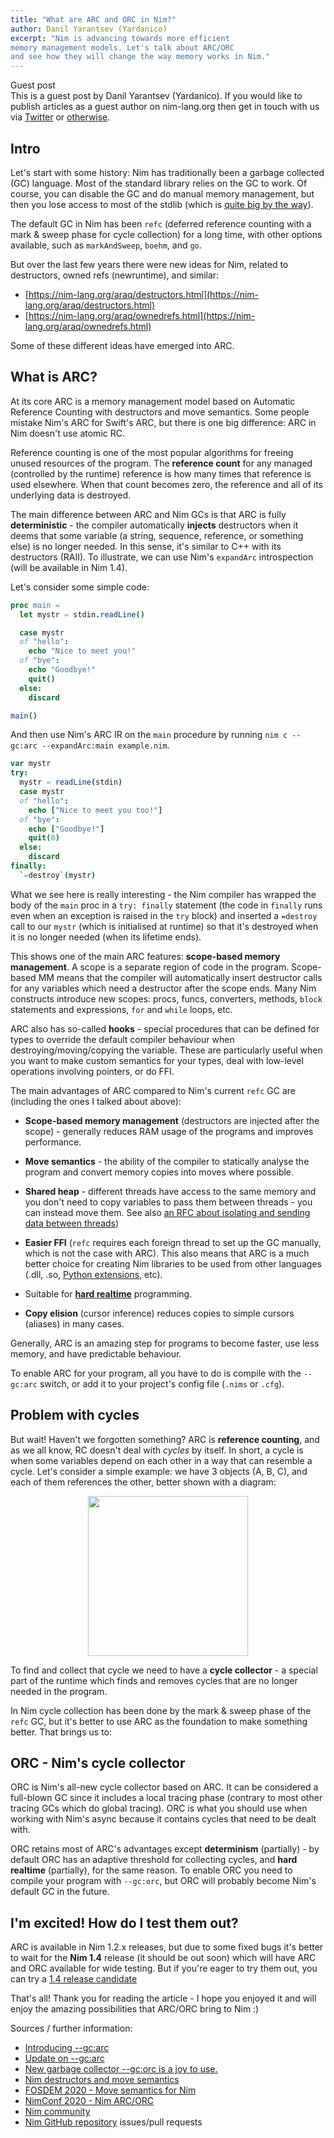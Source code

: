 ```yaml
---
title: "What are ARC and ORC in Nim?"
author: Danil Yarantsev (Yardanico)
excerpt: "Nim is advancing towards more efficient 
memory management models. Let's talk about ARC/ORC 
and see how they will change the way memory works in Nim."
---
```


<div class="sidebarblock">
  <div class="content">
    <div class="title">Guest post</div>
    <div class="paragraph">
      This is a guest post by Danil Yarantsev (Yardanico). If you would like to publish articles as a guest author on nim-lang.org then get in touch with us via
      <a href="https://twitter.com/nim_lang">Twitter</a> or <a href="https://nim-lang.org/community.html">otherwise</a>.
    </div>
  </div>
</div>



## Intro
Let's start with some history: Nim has traditionally been a garbage collected (GC) language.
Most of the standard library relies on the GC to work.
Of course, you can disable the GC and do manual memory management, but then you
lose access to most of the stdlib (which is [quite big by the way](https://nim-lang.org/docs/lib.html)).

The default GC in Nim has been `refc` (deferred reference counting with a mark & sweep phase for cycle collection)
for a long time, with other options available, such as `markAndSweep`, `boehm`, and `go`.

But over the last few years there were new ideas for Nim, related to destructors, owned refs (newruntime), and similar:
- [https://nim-lang.org/araq/destructors.html](https://nim-lang.org/araq/destructors.html)
- [https://nim-lang.org/araq/ownedrefs.html](https://nim-lang.org/araq/ownedrefs.html)

Some of these different ideas have emerged into ARC.



## What is ARC?
At its core ARC is a memory management model based on Automatic Reference Counting
with destructors and move semantics. Some people mistake Nim's ARC for Swift's ARC, but
there is one big difference: ARC in Nim doesn't use atomic RC.

Reference counting is one of the most popular algorithms for freeing unused
resources of the program. The **reference count** for any managed (controlled by the runtime)
reference is how many times that reference is used elsewhere.
When that count becomes zero, the reference and all of its underlying data is destroyed.

The main difference between ARC and Nim GCs is that ARC is fully **deterministic** -
the compiler automatically **injects** destructors when it deems that some variable
(a string, sequence, reference, or something else) is no longer needed.
In this sense, it's similar to C++ with its destructors (RAII).
To illustrate, we can use Nim's ``expandArc`` introspection (will be available in Nim 1.4).

Let's consider some simple code:
```nim
proc main = 
  let mystr = stdin.readLine()

  case mystr
  of "hello":
    echo "Nice to meet you!"
  of "bye":
    echo "Goodbye!"
    quit()
  else:
    discard

main()
```

And then use Nim's ARC IR on the `main` procedure by running `nim c --gc:arc --expandArc:main example.nim`.
```nim
var mystr
try:
  mystr = readLine(stdin)
  case mystr
  of "hello":
    echo ["Nice to meet you too!"]
  of "bye":
    echo ["Goodbye!"]
    quit(0)
  else:
    discard
finally:
  `=destroy`(mystr)
```
What we see here is really interesting - the Nim compiler has wrapped the body
of the `main` proc in a `try: finally` statement (the code in `finally` runs even when an exception
is raised in the `try` block) and inserted a `=destroy` call to our `mystr`
(which is initialised at runtime) so that it's destroyed when it is no longer needed (when its lifetime ends).

This shows one of the main ARC features: **scope-based memory management**.
A scope is a separate region of code in the program.
Scope-based MM means that the compiler will automatically insert destructor calls
for any variables which need a destructor after the scope ends.
Many Nim constructs introduce new scopes: procs, funcs, converters,
methods, `block` statements and expressions, `for` and `while` loops, etc.

ARC also has so-called **hooks** - special procedures that can be defined
for types to override the default compiler behaviour when destroying/moving/copying
the variable. These are particularly useful when you want to make
custom semantics for your types, deal with low-level operations involving pointers, or do FFI.

The main advantages of ARC compared to Nim's current `refc` GC are
(including the ones I talked about above):

- **Scope-based memory management** (destructors are injected after the scope) -
generally reduces RAM usage of the programs and improves performance.

- **Move semantics** - the ability of the compiler to statically analyse
the program and convert memory copies into moves where possible.

- **Shared heap** - different threads have access to the same memory and
you don't need to copy variables to pass them between threads - you can instead move them.
See also [an RFC about isolating and sending data between threads](https://github.com/nim-lang/RFCs/issues/244))

- **Easier FFI** (`refc` requires each foreign thread to set up the GC
manually, which is not the case with ARC). This also means that ARC is a much better
choice for creating Nim libraries to be used from other languages (.dll, .so, [Python extensions](https://github.com/yglukhov/nimpy), etc).

- Suitable for [**hard realtime**](https://en.wikipedia.org/wiki/Real-time_computing) programming.

- **Copy elision** (cursor inference) reduces copies to simple cursors (aliases) in many cases.

Generally, ARC is an amazing step for programs to become faster, use less memory, and have predictable behaviour.

To enable ARC for your program, all you have to do is compile with
the ``--gc:arc`` switch, or add it to your project's config file (`.nims` or `.cfg`).



## Problem with cycles

But wait! Haven't we forgotten something? ARC is **reference counting**,
and as we all know, RC doesn't deal with *cycles* by itself.
In short, a cycle is when some variables depend on each other in a way that can resemble a cycle.
Let's consider a simple example: we have 3 objects (A, B, C), and each of them references the other, better shown with a diagram:

<p style="text-align: center;">
  <img width="256" height="256" src="{{ site.baseurl }}/assets/news/images/yardanico-arc/cycle.svg">
</p>

To find and collect that cycle we need to have a **cycle collector** - a special part
of the runtime which finds and removes cycles that are no longer needed in the program.

In Nim cycle collection has been done by the mark & sweep phase of the `refc` GC,
but it's better to use ARC as the foundation to make something better. That brings us to:


## ORC - Nim's cycle collector
ORC is Nim's all-new cycle collector based on ARC.
It can be considered a full-blown GC since it includes a local tracing phase
(contrary to most other tracing GCs which do global tracing).
ORC is what you should use when working with Nim's async because it contains cycles
that need to be dealt with.

ORC retains most of ARC's advantages
except **determinism** (partially) - by default ORC has an adaptive threshold
for collecting cycles, and **hard realtime** (partially), for the same reason.
To enable ORC you need to compile your program with ``--gc:orc``,
but ORC will probably become Nim's default GC in the future.



## I'm excited! How do I test them out?

ARC is available in Nim 1.2.x releases, but due to some fixed bugs it's better to
wait for the **Nim 1.4** release (it should be out soon) which will
have ARC and ORC available for wide testing.
But if you're eager to try them out, you can try a 
[1.4 release candidate](https://github.com/nim-lang/nightlies/releases/tag/2020-10-07-version-1-4-3b901d1e361f49d48fb64d115e42c04a4a37100c)

That's all! Thank you for reading the article - I hope you enjoyed it and will enjoy the amazing possibilities that ARC/ORC bring to Nim :)

Sources / further information:
- [Introducing --gc:arc](https://forum.nim-lang.org/t/5734)
- [Update on --gc:arc](https://forum.nim-lang.org/t/6549)
- [New garbage collector --gc:orc is a joy to use.](https://forum.nim-lang.org/t/6483)
- [Nim destructors and move semantics](https://nim-lang.org/docs/destructors.html)
- [FOSDEM 2020 - Move semantics for Nim](https://www.youtube.com/watch?v=yA32Wxl59wo)
- [NimConf 2020 - Nim ARC/ORC](https://www.youtube.com/watch?v=aUJcYTnPWCg)
- [Nim community](https://nim-lang.org/community.html)
- [Nim GitHub repository](https://github.com/nim-lang/nim) issues/pull requests
